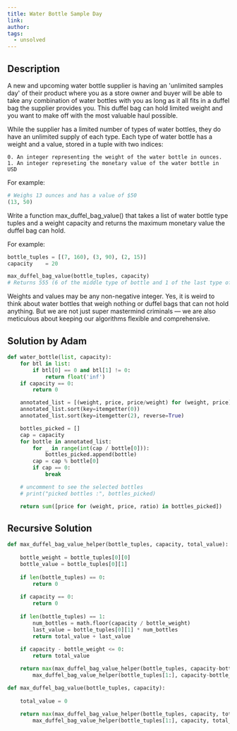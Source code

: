 ```yaml
---
title: Water Bottle Sample Day
link:
author:
tags:
  - unsolved
---
```


## Description

A new and upcoming water bottle supplier is having an 'unlimited samples day' of their product where you as a store owner and buyer will be able to take any combination of water bottles with you as long as it all fits in a duffel bag the supplier provides you. This duffel bag can hold limited weight and you want to make off with the most valuable haul possible.

While the supplier has a limited number of types of water bottles, they do have an unlimited supply of each type. Each type of water bottle has a weight and a value, stored in a tuple with two indices:

```
0. An integer representing the weight of the water bottle in ounces. 
1. An integer represeting the monetary value of the water bottle in USD
```

For example:
```python
# Weighs 13 ounces and has a value of $50
(13, 50)
```

Write a function max_duffel_bag_value() that takes a list of water bottle type tuples and a weight capacity and returns the maximum monetary value the duffel bag can hold. 

For example: 
```python 
bottle_tuples = [(7, 160), (3, 90), (2, 15)]
capacity    = 20

max_duffel_bag_value(bottle_tuples, capacity)
# Returns 555 (6 of the middle type of bottle and 1 of the last type of bottle) 
```

Weights and values may be any non-negative integer. Yes, it is weird to think about water bottles that weigh nothing or duffel bags that can not hold anything. But we are not just super mastermind criminals — we are also meticulous about keeping our algorithms flexible and comprehensive.

## Solution by Adam
```python
def water_bottle(list, capacity):
    for btl in list:
        if btl[0] == 0 and btl[1] != 0:
            return float('inf')
    if capacity == 0:
        return 0

    annotated_list = [(weight, price, price/weight) for (weight, price) in list]
    annotated_list.sort(key=itemgetter(0))
    annotated_list.sort(key=itemgetter(2), reverse=True)

    bottles_picked = []
    cap = capacity
    for bottle in annotated_list:
        for _ in range(int(cap / bottle[0])):
            bottles_picked.append(bottle)
        cap = cap % bottle[0]
        if cap == 0:
            break

    # uncomment to see the selected bottles
    # print("picked bottles :", bottles_picked)

    return sum([price for (weight, price, ratio) in bottles_picked])
```
## Recursive Solution
```python
def max_duffel_bag_value_helper(bottle_tuples, capacity, total_value):
    
    bottle_weight = bottle_tuples[0][0]
    bottle_value = bottle_tuples[0][1]
    
    if len(bottle_tuples) == 0:
        return 0
    
    if capacity == 0:
        return 0
    
    if len(bottle_tuples) == 1:
        num_bottles = math.floor(capacity / bottle_weight)
        last_value = bottle_tuples[0][1] * num_bottles
        return total_value + last_value
    
    if capacity - bottle_weight <= 0:
        return total_value

    return max(max_duffel_bag_value_helper(bottle_tuples, capacity-bottle_weight, total_value+bottle_value),
        max_duffel_bag_value_helper(bottle_tuples[1:], capacity-bottle_weight, total_value+bottle_value))

def max_duffel_bag_value(bottle_tuples, capacity):
    
    total_value = 0
    
    return max(max_duffel_bag_value_helper(bottle_tuples, capacity, total_value),
        max_duffel_bag_value_helper(bottle_tuples[1:], capacity, total_value))
```
